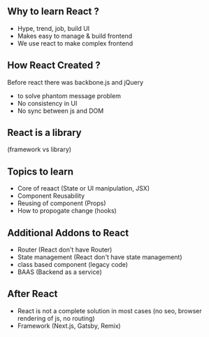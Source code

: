 ## Why to learn React ?
- Hype, trend, job, build UI
- Makes easy to manage & build frontend
- We use react to make complex frontend

## How React Created ?
Before react there was backbone.js and jQuery
- to solve phantom message problem
- No consistency in UI
- No sync between js and DOM


## React is a library
   (framework vs library)

## Topics to learn
- Core of reaact (State or UI manipulation, JSX)
- Component Reusability
- Reusing of component (Props)
- How to propogate change (hooks)


## Additional Addons to React
- Router (React don't have Router)
- State management (React don't have state management)
- class based component (legacy code)
- BAAS (Backend as a service)

## After React
- React is not a complete solution in most cases (no seo, browser rendering of js, no routing)
- Framework (Next.js, Gatsby, Remix) 